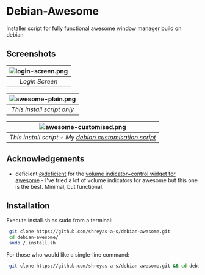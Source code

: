 # Debian-Awesome
Installer script for fully functional awesome window manager build on debian

## Screenshots
| ![login-screen.png]() | 
|:--:| 
| *Login Screen* |

| ![awesome-plain.png]() | 
|:--:| 
| *This install script only* |

| ![awesome-customised.png](https://github.com/shreyasastech/debian-awesome/assets/137637016/80d0fb61-f547-422a-a812-453f51cc5ca0) | 
|:--:| 
| *This install script + My [debian customisation script](https://github.com/ShreyasASTech/debian-customisation)* |

## Acknowledgements
 - deficient [@deficient](https://github.com/deficient) for the [volume indicator+control widget for awesome](https://github.com/deficient/volume-control) - I've tried a lot of volume indicators for awesome but this one is the best. Minimal, but functional.

## Installation

Execute install.sh as sudo from a terminal:

```bash
 git clone https://github.com/shreyas-a-s/debian-awesome.git
 cd debian-awesome/
 sudo /.install.sh
```

For those who would like a single-line command:
```bash
 git clone https://github.com/shreyas-a-s/debian-awesome.git && cd debian-awesome/ && sudo ./install.sh
```
